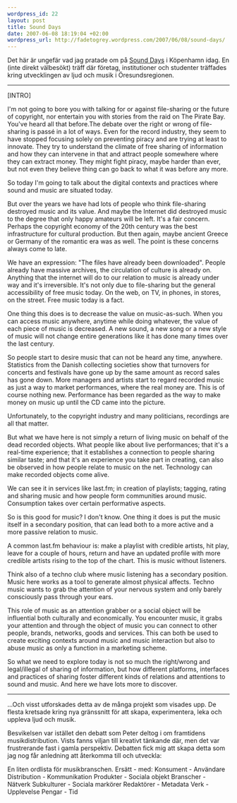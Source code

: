```yaml
--- 
wordpress_id: 22
layout: post
title: Sound Days
date: 2007-06-08 18:19:04 +02:00
wordpress_url: http://fadetogrey.wordpress.com/2007/06/08/sound-days/
---
```

Det här är ungefär vad jag pratade om på <a title="Sound Days" href="http://www.sounddays.com/">Sound Days</a> i Köpenhamn idag. En (inte direkt välbesökt) träff där företag, institutioner och studenter träffades kring utvecklingen av ljud och musik i Öresundsregionen.

-----
[INTRO]

I'm not going to bore you with talking for or against file-sharing or the future of copyright, nor entertain you with stories from the raid on The Pirate Bay. You've heard all that before.The debate over the right or wrong of file-sharing is passé in a lot of ways. Even for the record industry, they seem to have stopped focusing solely on preventing piracy and are trying at least to innovate. They try to understand the climate of free sharing of information and how they can intervene in that and attract people somewhere where they can extract money. They might fight piracy, maybe harder than ever, but not even they believe thing can go back to what it was before any more.

So today I'm going to talk about the digital contexts and practices where sound and music are situated today.

But over the years we have had lots of people who think file-sharing destroyed music and its value. And maybe the Internet did destroyed music to the degree that only happy amateurs will be left. It's a fair concern.
Perhaps the copyright economy of the 20th century was the best infrastructure for cultural production. But then again, maybe ancient Greece or Germany of the romantic era was as well. The point is these concerns always come to late.

We have an expression: "The files have already been downloaded". People already have massive archives, the circulation of culture is already on. Anything that the internet will do to our relation to music is already under way and it's irreversible. It's not only due to file-sharing but the general accessibility of free music today. On the web, on TV, in phones, in stores, on the street. Free music today is a fact.

One thing this does is to decrease the value on music-as-such. When you can access music anywhere, anytime while doing whatever, the value of each piece of music is decreased. A new sound, a new song or a new style of music will not change entire generations like it has done many times over the last century.

So people start to desire music that can not be heard any time, anywhere.
Statistics from the Danish collecting societies show that turnovers for concerts and festivals have gone up by the same amount as record sales has gone down. More managers and artists start to regard recorded music as just a way to market performances, where the real money are. This is of course nothing new. Performance has been regarded as the way to make money on music up until the CD came into the picture.

Unfortunately, to the copyright industry and many politicians, recordings are all that matter.

But what we have here is not simply a return of living music on behalf of the dead recorded objects. What people like about live performances; that it's a real-time experience; that it establishes a connection to people sharing similar taste; and that it's an experience you take part in creating, can also be observed in how people relate to music on the net. Technology can make recorded objects come alive.

We can see it in services like last.fm; in creation of playlists; tagging, rating and sharing music and how people form communities around music. Consumption takes over certain performative aspects.

So is this good for music? I don't know.
One thing it does is put the music itself in a secondary position, that can lead both to a more active and a more passive relation to music.

A common last.fm behaviour is: make a playlist with credible artists, hit play, leave for a couple of hours, return and have an updated profile with more credible artists rising to the top of the chart. This is music without listeners.

Think also of a techno club where music listening has a secondary position. Music here works as a tool to generate almost physical affects. Techno music wants to grab the attention of your nervous system and only barely consciously pass through your ears.

This role of music as an attention grabber or a social object will be influential both culturally and economically. You encounter music, it grabs your attention and through the object of music you can connect to other people, brands, networks, goods and services. This can both be used to create exciting contexts around music and music interaction but also to abuse music as only a function in a marketing scheme.

So what we need to explore today is not so much the right/wrong and legal/illegal of sharing of information, but how different platforms, interfaces and practices of sharing foster different kinds of relations and attentions to sound and music. And here we have lots more to discover.

-------

...Och visst utforskades detta av de många projekt som visades upp. De flesta kretsade kring nya gränssnitt för att skapa, experimentera, leka och uppleva ljud och musik.

Besvikelsen var istället den debatt som Peter deltog i om framtidens musikdistribution. Vists fanns viljan till kreativt tänkande där, men det var frustrerande fast i gamla perspektiv. Debatten fick mig att skapa detta som jag nog får anledning att återkomma till och utveckla:

En liten ordlista för musikbranschen.
Ersätt - med:
Konsument - Användare
Distribution - Kommunikation
Produkter - Sociala objekt
Branscher - Nätverk
Subkulturer - Sociala markörer
Redaktörer - Metadata
Verk - Upplevelse
Pengar - Tid
